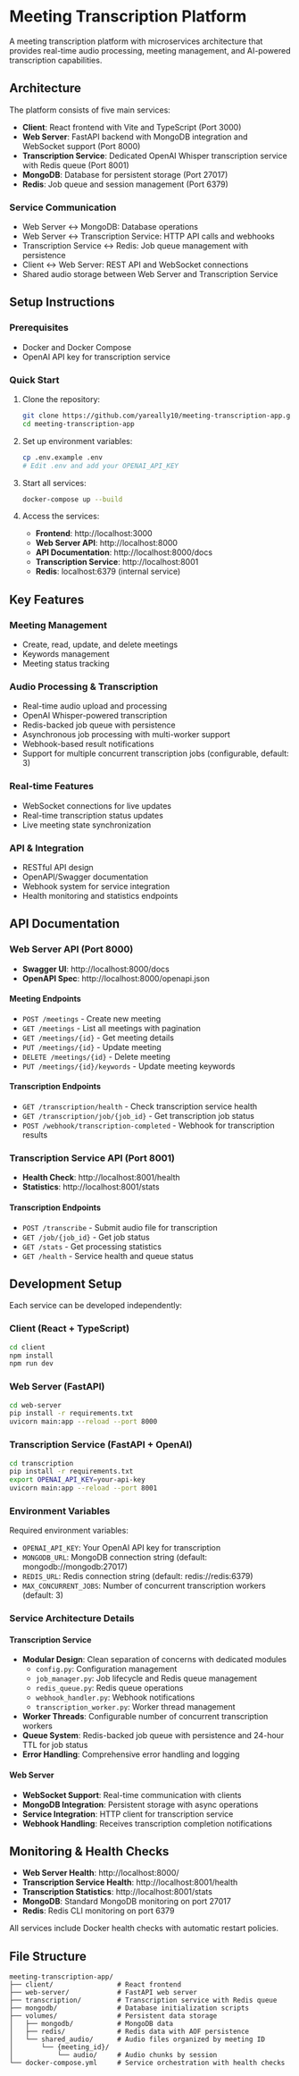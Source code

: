 # Meeting Transcription Platform

A meeting transcription platform with microservices architecture that provides real-time audio processing, meeting management, and AI-powered transcription capabilities.

## Architecture

The platform consists of five main services:

- **Client**: React frontend with Vite and TypeScript (Port 3000)
- **Web Server**: FastAPI backend with MongoDB integration and WebSocket support (Port 8000)
- **Transcription Service**: Dedicated OpenAI Whisper transcription service with Redis queue (Port 8001)
- **MongoDB**: Database for persistent storage (Port 27017)
- **Redis**: Job queue and session management (Port 6379)

### Service Communication
- Web Server ↔ MongoDB: Database operations
- Web Server ↔ Transcription Service: HTTP API calls and webhooks
- Transcription Service ↔ Redis: Job queue management with persistence
- Client ↔ Web Server: REST API and WebSocket connections
- Shared audio storage between Web Server and Transcription Service

## Setup Instructions

### Prerequisites
- Docker and Docker Compose
- OpenAI API key for transcription service

### Quick Start
1. Clone the repository:
   ```bash
   git clone https://github.com/yareally10/meeting-transcription-app.git
   cd meeting-transcription-app
   ```

2. Set up environment variables:
   ```bash
   cp .env.example .env
   # Edit .env and add your OPENAI_API_KEY
   ```

3. Start all services:
   ```bash
   docker-compose up --build
   ```

4. Access the services:
   - **Frontend**: http://localhost:3000
   - **Web Server API**: http://localhost:8000
   - **API Documentation**: http://localhost:8000/docs
   - **Transcription Service**: http://localhost:8001
   - **Redis**: localhost:6379 (internal service)

## Key Features

### Meeting Management
- Create, read, update, and delete meetings
- Keywords management
- Meeting status tracking

### Audio Processing & Transcription
- Real-time audio upload and processing
- OpenAI Whisper-powered transcription
- Redis-backed job queue with persistence
- Asynchronous job processing with multi-worker support
- Webhook-based result notifications
- Support for multiple concurrent transcription jobs (configurable, default: 3)

### Real-time Features
- WebSocket connections for live updates
- Real-time transcription status updates
- Live meeting state synchronization

### API & Integration
- RESTful API design
- OpenAPI/Swagger documentation
- Webhook system for service integration
- Health monitoring and statistics endpoints

## API Documentation

### Web Server API (Port 8000)
- **Swagger UI**: http://localhost:8000/docs
- **OpenAPI Spec**: http://localhost:8000/openapi.json

#### Meeting Endpoints
- `POST /meetings` - Create new meeting
- `GET /meetings` - List all meetings with pagination
- `GET /meetings/{id}` - Get meeting details
- `PUT /meetings/{id}` - Update meeting
- `DELETE /meetings/{id}` - Delete meeting
- `PUT /meetings/{id}/keywords` - Update meeting keywords

#### Transcription Endpoints
- `GET /transcription/health` - Check transcription service health
- `GET /transcription/job/{job_id}` - Get transcription job status
- `POST /webhook/transcription-completed` - Webhook for transcription results

### Transcription Service API (Port 8001)
- **Health Check**: http://localhost:8001/health
- **Statistics**: http://localhost:8001/stats

#### Transcription Endpoints
- `POST /transcribe` - Submit audio file for transcription
- `GET /job/{job_id}` - Get job status
- `GET /stats` - Get processing statistics
- `GET /health` - Service health and queue status

## Development Setup

Each service can be developed independently:

### Client (React + TypeScript)
```bash
cd client
npm install
npm run dev
```

### Web Server (FastAPI)
```bash
cd web-server
pip install -r requirements.txt
uvicorn main:app --reload --port 8000
```

### Transcription Service (FastAPI + OpenAI)
```bash
cd transcription
pip install -r requirements.txt
export OPENAI_API_KEY=your-api-key
uvicorn main:app --reload --port 8001
```

### Environment Variables

Required environment variables:
- `OPENAI_API_KEY`: Your OpenAI API key for transcription
- `MONGODB_URL`: MongoDB connection string (default: mongodb://mongodb:27017)
- `REDIS_URL`: Redis connection string (default: redis://redis:6379)
- `MAX_CONCURRENT_JOBS`: Number of concurrent transcription workers (default: 3)

### Service Architecture Details

#### Transcription Service
- **Modular Design**: Clean separation of concerns with dedicated modules
  - `config.py`: Configuration management
  - `job_manager.py`: Job lifecycle and Redis queue management
  - `redis_queue.py`: Redis queue operations
  - `webhook_handler.py`: Webhook notifications
  - `transcription_worker.py`: Worker thread management
- **Worker Threads**: Configurable number of concurrent transcription workers
- **Queue System**: Redis-backed job queue with persistence and 24-hour TTL for job status
- **Error Handling**: Comprehensive error handling and logging

#### Web Server
- **WebSocket Support**: Real-time communication with clients
- **MongoDB Integration**: Persistent storage with async operations
- **Service Integration**: HTTP client for transcription service
- **Webhook Handling**: Receives transcription completion notifications

## Monitoring & Health Checks

- **Web Server Health**: http://localhost:8000/
- **Transcription Service Health**: http://localhost:8001/health
- **Transcription Statistics**: http://localhost:8001/stats
- **MongoDB**: Standard MongoDB monitoring on port 27017
- **Redis**: Redis CLI monitoring on port 6379

All services include Docker health checks with automatic restart policies.

## File Structure
```
meeting-transcription-app/
├── client/                # React frontend
├── web-server/            # FastAPI web server
├── transcription/         # Transcription service with Redis queue
├── mongodb/               # Database initialization scripts
├── volumes/               # Persistent data storage
│   ├── mongodb/           # MongoDB data
│   ├── redis/             # Redis data with AOF persistence
│   └── shared_audio/      # Audio files organized by meeting ID
│       └── {meeting_id}/
│           └── audio/     # Audio chunks by session
└── docker-compose.yml     # Service orchestration with health checks
```